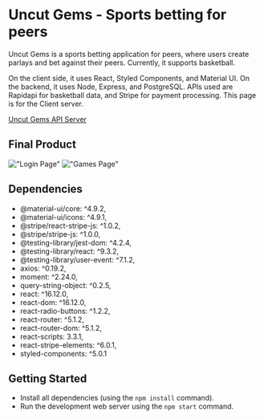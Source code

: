 # Uncut Gems - Sports betting for peers

Uncut Gems is a sports betting application for peers, where users create parlays and bet against their peers. Currently, it supports basketball.

On the client side, it uses React, Styled Components, and Material UI. On the backend, it uses Node, Express, and PostgreSQL. APIs used are Rapidapi for basketball data, and Stripe for payment processing. This page is for the Client server.

[Uncut Gems API Server](https://github.com/Michael-Xie/uncut-gems-server)

## Final Product

!["Login Page"](https://github.com/Michael-Xie/uncut-gems/blob/master/docs/login-page.png)
!["Games Page"](https://github.com/Michael-Xie/uncut-gems/blob/master/docs/games-page.png)

## Dependencies

- @material-ui/core: ^4.9.2,
- @material-ui/icons: ^4.9.1,
- @stripe/react-stripe-js: ^1.0.2,
- @stripe/stripe-js: ^1.0.0,
- @testing-library/jest-dom: ^4.2.4,
- @testing-library/react: ^9.3.2,
- @testing-library/user-event: ^7.1.2,
- axios: ^0.19.2,
- moment: ^2.24.0,
- query-string-object: ^0.2.5,
- react: ^16.12.0,
- react-dom: ^16.12.0,
- react-radio-buttons: ^1.2.2,
- react-router: ^5.1.2,
- react-router-dom: ^5.1.2,
- react-scripts: 3.3.1,
- react-stripe-elements: ^6.0.1,
- styled-components: ^5.0.1

## Getting Started

- Install all dependencies (using the `npm install` command).
- Run the development web server using the `npm start` command.

<!-- 
This project was bootstrapped with [Create React App](https://github.com/facebook/create-react-app).

## Available Scripts

In the project directory, you can run:

### `yarn start`

Runs the app in the development mode.<br />
Open [http://localhost:3000](http://localhost:3000) to view it in the browser.

The page will reload if you make edits.<br />
You will also see any lint errors in the console.

### `yarn test`

Launches the test runner in the interactive watch mode.<br />
See the section about [running tests](https://facebook.github.io/create-react-app/docs/running-tests) for more information.

### `yarn build`

Builds the app for production to the `build` folder.<br />
It correctly bundles React in production mode and optimizes the build for the best performance.

The build is minified and the filenames include the hashes.<br />
Your app is ready to be deployed!

See the section about [deployment](https://facebook.github.io/create-react-app/docs/deployment) for more information.

### `yarn eject`

**Note: this is a one-way operation. Once you `eject`, you can’t go back!**

If you aren’t satisfied with the build tool and configuration choices, you can `eject` at any time. This command will remove the single build dependency from your project.

Instead, it will copy all the configuration files and the transitive dependencies (Webpack, Babel, ESLint, etc) right into your project so you have full control over them. All of the commands except `eject` will still work, but they will point to the copied scripts so you can tweak them. At this point you’re on your own.

You don’t have to ever use `eject`. The curated feature set is suitable for small and middle deployments, and you shouldn’t feel obligated to use this feature. However we understand that this tool wouldn’t be useful if you couldn’t customize it when you are ready for it.

## Learn More

You can learn more in the [Create React App documentation](https://facebook.github.io/create-react-app/docs/getting-started).

To learn React, check out the [React documentation](https://reactjs.org/).

### Code Splitting

This section has moved here: https://facebook.github.io/create-react-app/docs/code-splitting

### Analyzing the Bundle Size

This section has moved here: https://facebook.github.io/create-react-app/docs/analyzing-the-bundle-size

### Making a Progressive Web App

This section has moved here: https://facebook.github.io/create-react-app/docs/making-a-progressive-web-app

### Advanced Configuration

This section has moved here: https://facebook.github.io/create-react-app/docs/advanced-configuration

### Deployment

This section has moved here: https://facebook.github.io/create-react-app/docs/deployment

### `yarn build` fails to minify

This section has moved here: https://facebook.github.io/create-react-app/docs/troubleshooting#npm-run-build-fails-to-minify -->
